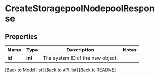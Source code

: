 # CreateStoragepoolNodepoolResponse

## Properties
Name | Type | Description | Notes
------------ | ------------- | ------------- | -------------
**id** | **int** | The system ID of the new object. | 

[[Back to Model list]](../README.md#documentation-for-models) [[Back to API list]](../README.md#documentation-for-api-endpoints) [[Back to README]](../README.md)


